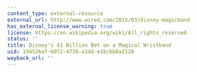 ```yaml
---
content_type: external-resource
external_url: http://www.wired.com/2015/03/disney-magicband
has_external_license_warning: true
license: https://en.wikipedia.org/wiki/All_rights_reserved
status: ''
title: Disney's $1 Billion Bet on a Magical Wristband
uid: 194526af-6072-4738-a34d-e1bcbb8a2120
wayback_url: ''
---
```

